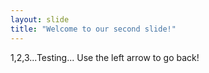 ```yaml
---
layout: slide
title: "Welcome to our second slide!"
---
```

1,2,3...Testing...
Use the left arrow to go back!
